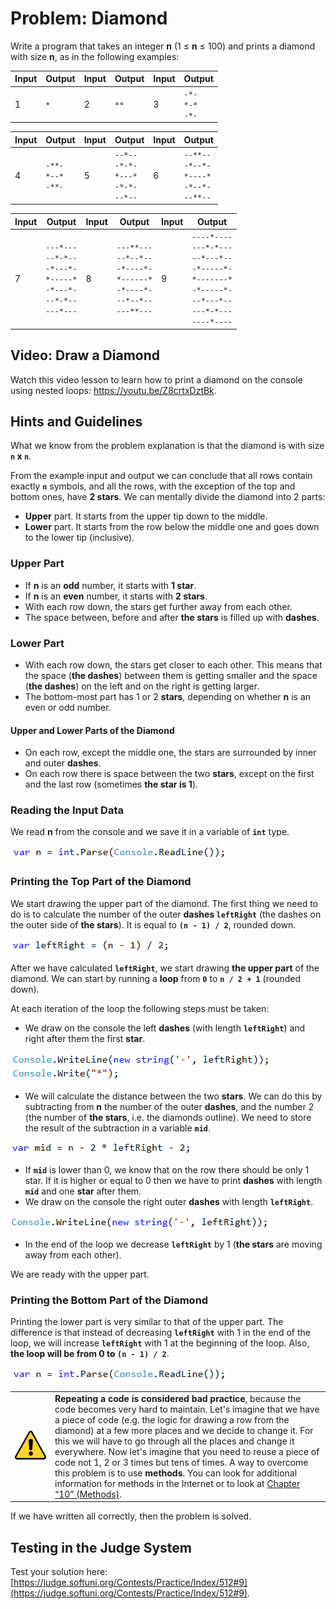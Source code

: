 # Problem: Diamond

Write a program that takes an integer **n** (1 ≤ **n** ≤ 100) and prints a diamond with size **n**, as in the following examples:

|Input|Output|Input|Output|Input|Output|
|---|---|---|---|---|---|
|1|<code>\*</code><br>|2|<code>\*\*</code>|3|<code>-\*-</code><br><code>\*-\*</code><br><code>-\*-</code>|

|Input|Output|Input|Output|Input|Output|
|---|---|---|---|---|---|
|4|<code>-\*\*-</code><br><code>\*--\*</code><br><code>-\*\*-</code>|5|<code>--\*--</code><br><code>-\*-\*-</code><br><code>\*---\*</code><br><code>-\*-\*-</code><br><code>--\*--</code><br>|6|<code>--\*\*--</code><br><code>-\*--\*-</code><br><code>\*----\*</code><br><code>-\*--\*-</code><br><code>--\*\*--</code><br>|

|Input|Output|Input|Output|Input|Output|
|---|---|---|---|---|---|
|7|<code>---\*---</code><br><code>--\*-\*--</code><br><code>-\*---\*-</code><br><code>\*-----\*</code><br><code>-\*---\*-</code><br><code>--\*-\*--</code><br><code>---\*---</code><br>|8|<code>---\*\*---</code><br><code>--\*--\*--</code><br><code>-\*----\*-</code><br><code>\*------\*</code><br><code>-\*----\*-</code><br><code>--\*--\*--</code><br><code>---\*\*---</code><br>|9|<code>----\*----</code><br><code>---\*-\*---</code><br><code>--\*---\*--</code><br><code>-\*-----\*-</code><br><code>\*-------\*</code><br><code>-\*-----\*-</code><br><code>--\*---\*--</code><br><code>---\*-\*---</code><br><code>----\*----</code>|

## Video: Draw a Diamond

Watch this video lesson to learn how to print a diamond on the console using nested loops: https://youtu.be/Z8crtxDztBk.

## Hints and Guidelines

What we know from the problem explanation is that the diamond is with size **`n` x `n`**.

From the example input and output we can conclude that all rows contain exactly **`n`** symbols, and all the rows, with the exception of the top and bottom ones, have **2 stars**. We can mentally divide the diamond into 2 parts:
* **Upper** part. It starts from the upper tip down to the middle.
* **Lower** part. It starts from the row below the middle one and goes down to the lower tip (inclusive).

### Upper Part

* If **n** is an **odd** number, it starts with **1 star**.
* If **n** is an **even** number, it starts with **2 stars**.
* With each row down, the stars get further away from each other.
* The space between, before and after **the stars** is filled up with **dashes**.

### Lower Part

* With each row down, the stars get closer to each other. This means that the space (**the dashes**) between them is getting smaller and the space (**the dashes**) on the left and on the right is getting larger.
* The bottom-most part has 1 or 2 **stars**, depending on whether **n** is an even or odd number.

#### Upper and Lower Parts of the Diamond

* On each row, except the middle one, the stars are surrounded by inner and outer **dashes**.
* On each row there is space between the two **stars**, except on the first and the last row (sometimes **the star is 1**).

### Reading the Input Data

We read **n** from the console and we save it in a variable of **`int`** type.  

![](/assets/chapter-6-images/10.Diamond-01.png)

### Printing the Top Part of the Diamond

We start drawing the upper part of the diamond. The first thing we need to do is to calculate the number of the outer **dashes `leftRight`** (the dashes on the outer side of **the stars**). It is equal to **`(n - 1) / 2`**, rounded down.

![](/assets/chapter-6-images/10.Diamond-02.png)

After we have calculated **`leftRight`**, we start drawing **the upper part** of the diamond. We can start by running a **loop** from **`0`** to **`n / 2 + 1`** (rounded down).  

At each iteration of the loop the following steps must be taken:
* We draw on the console the left **dashes** (with length **`leftRight`**) and right after them the first **star**.

![](/assets/chapter-6-images/10.Diamond-03.png)

* We will calculate the distance between the two **stars**. We can do this by subtracting from **n** the number of the outer **dashes**, and the number 2 (the number of **the stars**, i.e. the diamonds outline). We need to store the result of the subtraction in a variable **`mid`**. 

![](/assets/chapter-6-images/10.Diamond-04.png)

* If **`mid`** is lower than 0, we know that on the row there should be only 1 star. If it is higher or equal to 0 then we have to print **dashes** with length **`mid`** and one **star** after them.
* We draw on the console the right outer **dashes** with length **`leftRight`**. 

![](/assets/chapter-6-images/10.Diamond-05.png)

* In the end of the loop we decrease **`leftRight`** by 1 (**the stars** are moving away from each other).

We are ready with the upper part.

### Printing the Bottom Part of the Diamond

Printing the lower part is very similar to that of the upper part. The difference is that instead of decreasing **`leftRight`** with 1 in the end of the loop, we will increase **`leftRight`** with 1 at the beginning of the loop. Also, **the loop will be from 0 to `(n - 1) / 2`**.   

![](/assets/chapter-6-images/10.Diamond-01.png)

<table><tr><td><img src="/assets/alert-icon.png" style="max-width:50px" /></td>
<td><b>Repeating a code is considered bad practice</b>, because the code becomes very hard to maintain. Let's imagine that we have a piece of code (e.g. the logic for drawing a row from the diamond) at a few more places and we decide to change it. For this we will have to go through all the places and change it everywhere. Now let's imagine that you need to reuse a piece of code not 1, 2 or 3 times but tens of times. A way to overcome this problem is to use <b>methods</b>. You can look for additional information for methods in the Internet or to look at <a href="chapter-10-methods.md">Chapter “10” (Methods)</a>.</td>
</tr></table>

If we have written all correctly, then the problem is solved.

## Testing in the Judge System

Test your solution here: [https://judge.softuni.org/Contests/Practice/Index/512#9](https://judge.softuni.org/Contests/Practice/Index/512#9).

